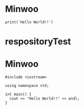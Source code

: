 # Minwoo
```
print('Hello World!!')
```

# respositoryTest

# Minwoo 
```
#include <iostream>

using namespace std;

int main() {
  cout << "Hello World!!" << endl;
}
```

